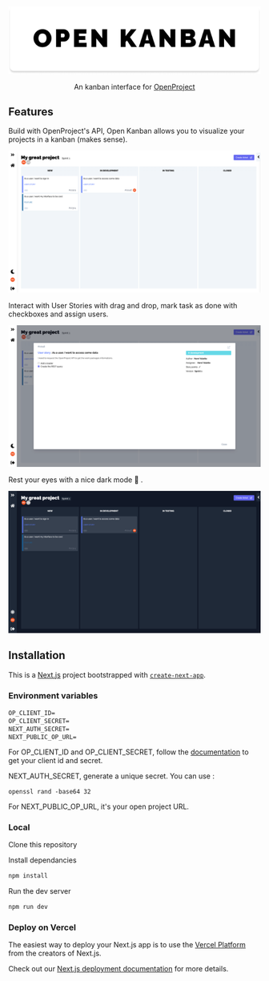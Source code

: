 <p align="center">
    <img src="./doc/logo.png" />
</p>
<p align="center">
    An kanban interface for <a href="https://www.openproject.org">OpenProject</a>
</p>

## Features

Build with OpenProject's API, Open Kanban allows you to visualize your projects in a kanban (makes sense).

![Kanban view](./doc/kanban.png)

Interact with User Stories with drag and drop, mark task as done with checkboxes and assign users.

![Kanban view](./doc/detail.png)

Rest your eyes with a nice dark mode 🌙 .

![Kanban view](./doc/kanban-dark.png)

## Installation

This is a [Next.js](https://nextjs.org/) project bootstrapped with [`create-next-app`](https://github.com/vercel/next.js/tree/canary/packages/create-next-app).

### Environment variables

```env
OP_CLIENT_ID=
OP_CLIENT_SECRET=
NEXT_AUTH_SECRET=
NEXT_PUBLIC_OP_URL=
```

For OP_CLIENT_ID and OP_CLIENT_SECRET, follow the [documentation](https://www.openproject.org/docs/system-admin-guide/authentication/oauth-applications/) to get your client id and secret.

NEXT_AUTH_SECRET, generate a unique secret. You can use :

```
openssl rand -base64 32
```

For NEXT_PUBLIC_OP_URL, it's your open project URL.

### Local

Clone this repository

Install dependancies

```bash
npm install
```

Run the dev server

```bash
npm run dev
```

### Deploy on Vercel

The easiest way to deploy your Next.js app is to use the [Vercel Platform](https://vercel.com/new?utm_medium=default-template&filter=next.js&utm_source=create-next-app&utm_campaign=create-next-app-readme) from the creators of Next.js.

Check out our [Next.js deployment documentation](https://nextjs.org/docs/deployment) for more details.

